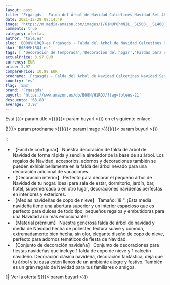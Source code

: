 ```yaml
---
layout: post
title: 'Frgasgds - Falda del Árbol de Navidad Calcetines Navidad Set 48 pulgadas Falda de árbol de copos de nieve Patrón nevado Estera de árbol de Navidad y medias de Navidad para familiares Decoraciones White'
date: 2021-12-29 08:14:49
image: 'https://m.media-amazon.com/images/I/61NUP8hmNIL._SL500_._SL400_.jpg'
comments: true
category: ofertas
author: 'tole.es'
slug: 'B08HVH1RQJ-es Frgasgds - Falda del Árbol de Navidad Calcetines Navidad...'
sku: 'B08HVH1RQJ-es'
tags: [ 'Decoración de temporada','Decoración del hogar','Faldas para el árbol de navidad','Hogar y cocina','frgasgds','navidad', ]
actualPrice: 3.97 EUR
currency: EUR
price: 3.97
comparePrice: 10.99 EUR
prodname: 'Frgasgds - Falda del Árbol de Navidad Calcetines Navidad Set 48 pulgadas Falda de árbol de copos de nieve Patrón nevado Estera de árbol de Navidad y medias de Navidad para familiares Decoraciones White'
country: 'es'
flag: '🇪🇸'
brand: 'Frgasgds'
buyurl: 'https://www.amazon.es/dp/B08HVH1RQJ/?tag=tolees-21'
descuento: '63.88'
average: '3.97'
---
```


Está [{{< param title >}}]({{< param buyurl >}}) en el siguiente enlace!

[![{{< param prodname >}}]({{< param image >}})]({{< param buyurl >}})

ℹ️:

- 【Fácil de configurar】 Nuestra decoración de falda de árbol de Navidad de forma rápida y sencilla alrededor de la base de su árbol. Los regalos de Navidad, accesorios, adornos y decoraciones también se pueden exhibir bellamente en la falda del árbol nevado para una decoración adicional de vacaciones.
- 【Decoración interior】 Perfecto para decorar el pequeño árbol de Navidad de tu hogar. Ideal para sala de estar, dormitorio, jardín, bar, hotel, supermercado o en otro lugar, decoraciones navideñas perfectas en interiores y exteriores.
- 【Medias navideñas de copo de nieve】 Tamaño: 18 ". ¡Esta media navideña tiene una abertura superior y un interior espacioso que es perfecto para dulces de todo tipo, pequeños regalos y embutidoras para una Navidad aún más emocionante!
- 【Material premium】 Nuestra generosa falda de árbol de navidad y media de Navidad hecha de poliéster, textura suave y cómoda, extremadamente bien hecha, sin olor, elegante diseño de copo de nieve, perfecto para adornos temáticos de fiesta de Navidad.
- 【Conjunto de decoración navideña】 Conjunto de decoraciones para fiestas navideñas que incluye 1 falda de copo de nieve y 1 calcetín navideño. Decoración clásica navideña, decoración fantástica, deja que tu árbol y tu casa estén llenos de un ambiente alegre y festivo. También es un gran regalo de Navidad para tus familiares o amigos.

[🛒 Ver la oferta!!]({{< param buyurl >}})
